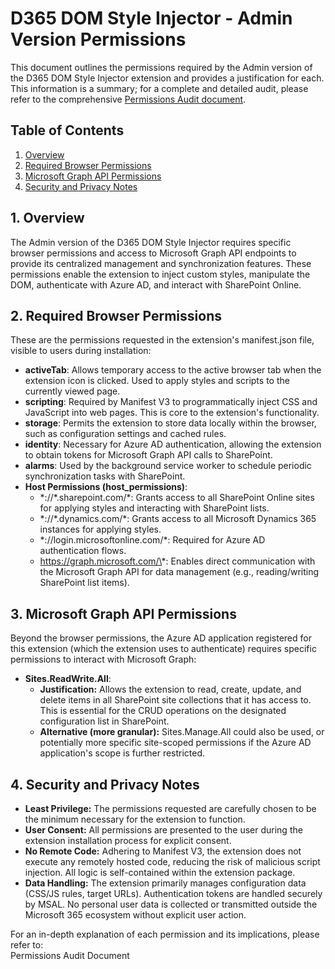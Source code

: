 # **D365 DOM Style Injector \- Admin Version Permissions**

This document outlines the permissions required by the Admin version of the D365 DOM Style Injector extension and provides a justification for each. This information is a summary; for a complete and detailed audit, please refer to the comprehensive [Permissions Audit document](http://docs.google.com/security/permissions-audit.md).

## **Table of Contents**

1. [Overview](#bookmark=id.t9d74kq3frqe)  
2. [Required Browser Permissions](#bookmark=id.5tive6goerzs)  
3. [Microsoft Graph API Permissions](#bookmark=id.4laf312hm6p8)  
4. [Security and Privacy Notes](#bookmark=id.w4a9r79awkwc)

## **1\. Overview**

The Admin version of the D365 DOM Style Injector requires specific browser permissions and access to Microsoft Graph API endpoints to provide its centralized management and synchronization features. These permissions enable the extension to inject custom styles, manipulate the DOM, authenticate with Azure AD, and interact with SharePoint Online.

## **2\. Required Browser Permissions**

These are the permissions requested in the extension's manifest.json file, visible to users during installation:

* **activeTab**: Allows temporary access to the active browser tab when the extension icon is clicked. Used to apply styles and scripts to the currently viewed page.  
* **scripting**: Required by Manifest V3 to programmatically inject CSS and JavaScript into web pages. This is core to the extension's functionality.  
* **storage**: Permits the extension to store data locally within the browser, such as configuration settings and cached rules.  
* **identity**: Necessary for Azure AD authentication, allowing the extension to obtain tokens for Microsoft Graph API calls to SharePoint.  
* **alarms**: Used by the background service worker to schedule periodic synchronization tasks with SharePoint.  
* **Host Permissions (host\_permissions)**:  
  * \*://\*.sharepoint.com/\*: Grants access to all SharePoint Online sites for applying styles and interacting with SharePoint lists.  
  * \*://\*.dynamics.com/\*: Grants access to all Microsoft Dynamics 365 instances for applying styles.  
  * \*://login.microsoftonline.com/\*: Required for Azure AD authentication flows.  
  * https://graph.microsoft.com/\*: Enables direct communication with the Microsoft Graph API for data management (e.g., reading/writing SharePoint list items).

## **3\. Microsoft Graph API Permissions**

Beyond the browser permissions, the Azure AD application registered for this extension (which the extension uses to authenticate) requires specific permissions to interact with Microsoft Graph:

* **Sites.ReadWrite.All**:  
  * **Justification:** Allows the extension to read, create, update, and delete items in all SharePoint site collections that it has access to. This is essential for the CRUD operations on the designated configuration list in SharePoint.  
  * **Alternative (more granular):** Sites.Manage.All could also be used, or potentially more specific site-scoped permissions if the Azure AD application's scope is further restricted.

## **4\. Security and Privacy Notes**

* **Least Privilege:** The permissions requested are carefully chosen to be the minimum necessary for the extension to function.  
* **User Consent:** All permissions are presented to the user during the extension installation process for explicit consent.  
* **No Remote Code:** Adhering to Manifest V3, the extension does not execute any remotely hosted code, reducing the risk of malicious script injection. All logic is self-contained within the extension package.  
* **Data Handling:** The extension primarily manages configuration data (CSS/JS rules, target URLs). Authentication tokens are handled securely by MSAL. No personal user data is collected or transmitted outside the Microsoft 365 ecosystem without explicit user action.

For an in-depth explanation of each permission and its implications, please refer to:  
Permissions Audit Document
